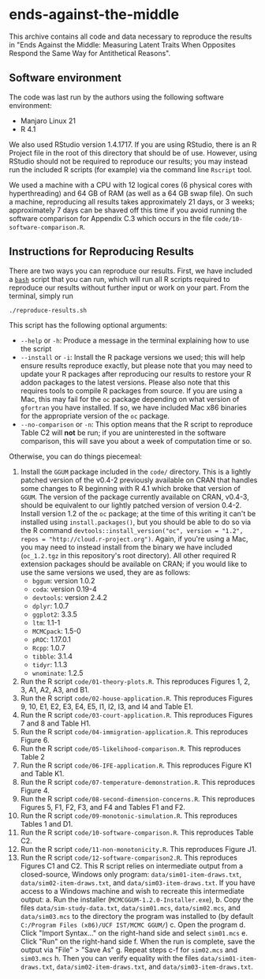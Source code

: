 # ends-against-the-middle

This archive contains all code and data necessary to reproduce the results in
"Ends Against the Middle: Measuring Latent Traits When Opposites Respond the
Same  Way for Antithetical Reasons".

## Software environment

The code was last run by the authors using the following software environment:

- Manjaro Linux 21
- R 4.1

We also used RStudio version 1.4.1717. If you are using RStudio, there is an
R Project file in the root of this directory that should be of use. However,
using RStudio should not be required to reproduce our results; you may instead
run the included R scripts (for example) via the command line `Rscript` tool.

We used a machine with a CPU with 12 logical cores (6 physical cores with
hyperthreading) and 64 GB of RAM (as well as a 64 GB swap file). On such a
machine, reproducing all results takes approximately 21 days, or 3 weeks;
approximately 7 days can be shaved off this time if you avoid running the
software comparison for Appendix C.3 which occurs in the file
`code/10-software-comparison.R`.

## Instructions for Reproducing Results

There are two ways you can reproduce our results.
First, we have included a [`bash`](https://www.gnu.org/software/bash/) script that you can run, which will run all R scripts required to reproduce our results without further input or work on your part.
From the terminal, simply run

```sh
./reproduce-results.sh
```

This script has the following optional arguments:

- `--help` or `-h`: Produce a message in the terminal explaining how to use the script
- `--install` or `-i`: Install the R package versions we used; this will help ensure results reproduce exactly, but please note that you may need to update your R packages after reproducing our results to restore your R addon packages to the latest versions. Please also note that this requires tools to compile R packages from source. If you are using a Mac, this may fail for the `oc` package depending on what version of `gfortran` you have installed. If so, we have included Mac x86 binaries for the appropriate version of the `oc` package.
- `--no-comparison` or `-n`: This option means that the R script to reproduce Table C2 will **not** be run; if you are uninterested in the software comparison, this will save you about a week of computation time or so.

Otherwise, you can do things piecemeal:

 1. Install the `GGUM` package included in the `code/` directory. This is a
    lightly patched version of the v0.4-2 previously available on CRAN that
    handles some changes to R beginning with R 4.1 which broke that version of
    `GGUM`. The version of the package currently available on CRAN, v0.4-3,
    should be equivalent to our lightly patched version of version 0.4-2.
    Install version 1.2 of the `oc` package; at the time of this writing it
    can't be installed using `install.packages()`, but you should be able to do
    so via the R command `devtools::install_version("oc", version = "1.2", repos = "http://cloud.r-project.org")`.
    Again, if you're using a Mac, you may need to instead install from the
    binary we have included (`oc_1.2.tgz` in this repository's root directory).
    All other required R extension packages should be available on CRAN;
    if you would like to use the same versions we used, they are as follows:
    - `bggum`: version 1.0.2
    - `coda`: version 0.19-4
    - `devtools`: version 2.4.2
    - `dplyr`: 1.0.7
    - `ggplot2`: 3.3.5
    - `ltm`: 1.1-1
    - `MCMCpack`: 1.5-0
    - `pROC`: 1.17.0.1
    - `Rcpp`: 1.0.7
    - `tibble`: 3.1.4
    - `tidyr`: 1.1.3
    - `wnominate`: 1.2.5
 2. Run the R script `code/01-theory-plots.R`. This reproduces Figures 1, 2, 3,
    A1, A2, A3, and B1.
 3. Run the R script `code/02-house-application.R`. This reproduces Figures 9,
    10, E1, E2, E3, E4, E5, I1, I2, I3, and I4 and Table E1.
 4. Run the R script `code/03-court-application.R`. This reproduces Figures 7
    and 8 and Table H1.
 5. Run the R script `code/04-immigration-application.R`. This reproduces
    Figure 6.
 6. Run the R script `code/05-likelihood-comparison.R`. This reproduces Table 2
 7. Run the R script `code/06-IFE-application.R`. This reproduces Figure K1 and
    Table K1.
 8. Run the R script `code/07-temperature-demonstration.R`. This reproduces
    Figure 4.
 9. Run the R script `code/08-second-dimension-concerns.R`. This reproduces
    Figures 5, F1, F2, F3, and F4 and Tables F1 and F2.
10. Run the R script `code/09-monotonic-simulation.R`. This reproduces Tables 1
    and D1.
11. Run the R script `code/10-software-comparison.R`. This reproduces Table C2.
12. Run the R script `code/11-non-monotonicity.R`. This reproduces Figure J1.
13. Run the R script `code/12-software-comparison2.R`.
    This reproduces Figures C1 and C2.
    This R script relies on intermediate output from a closed-source,
    Windows only program: `data/sim01-item-draws.txt`,
    `data/sim02-item-draws.txt`, and `data/sim03-item-draws.txt`.
    If you have access to a Windows machine and wish to recreate this
    intermediate output:
    a. Run the installer (`MCMCGGUM-1.2.0-Installer.exe`),
    b. Copy the files `data/sim-study-data.txt`, `data/sim01.mcs`,
       `data/sim02.mcs`, and `data/sim03.mcs` to the directory the program was
       installed to (by default `C:/Program Files (x86)/UCF IST/MCMC GGUM/`)
    c. Open the program
    d. Click "Import Syntax..." on the right-hand side and select `sim01.mcs`
    e. Click "Run" on the right-hand side
    f. When the run is complete, save the output via "File" > "Save As"
    g. Repeat steps c-f for `sim02.mcs` and `sim03.mcs`
    h. Then you can verify equality with the files `data/sim01-item-draws.txt`,
    `data/sim02-item-draws.txt`, and `data/sim03-item-draws.txt`.
